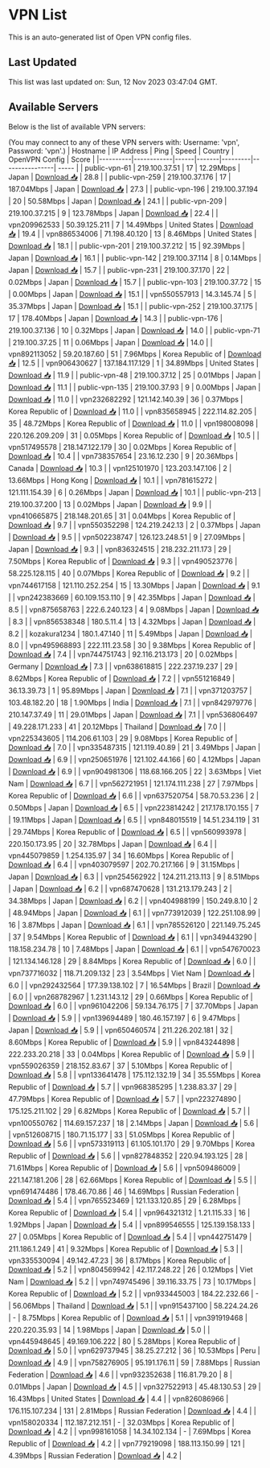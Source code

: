 # VPN List

This is an auto-generated list of Open VPN config files.

## Last Updated

This list was last updated on: Sun, 12 Nov 2023 03:47:04 GMT.

## Available Servers

Below is the list of available VPN servers:

(You may connect to any of these VPN servers with: Username: 'vpn', Password: 'vpn'.)
| Hostname | IP Address | Ping | Speed | Country | OpenVPN Config | Score |
|----------|------------|------|-------|---------|----------------| ----- |
| public-vpn-61 | 219.100.37.51 | 17 | 12.29Mbps | Japan | [Download 📥](./configs/server_0_JP.ovpn) | 28.8 |
| public-vpn-259 | 219.100.37.176 | 17 | 187.04Mbps | Japan | [Download 📥](./configs/server_1_JP.ovpn) | 27.3 |
| public-vpn-196 | 219.100.37.194 | 20 | 50.58Mbps | Japan | [Download 📥](./configs/server_2_JP.ovpn) | 24.1 |
| public-vpn-209 | 219.100.37.215 | 9 | 123.78Mbps | Japan | [Download 📥](./configs/server_3_JP.ovpn) | 22.4 |
| vpn209962533 | 50.39.125.211 | 7 | 14.49Mbps | United States | [Download 📥](./configs/server_4_US.ovpn) | 19.4 |
| vpn886534006 | 71.198.40.120 | 13 | 8.46Mbps | United States | [Download 📥](./configs/server_5_US.ovpn) | 18.1 |
| public-vpn-201 | 219.100.37.212 | 15 | 92.39Mbps | Japan | [Download 📥](./configs/server_6_JP.ovpn) | 16.1 |
| public-vpn-142 | 219.100.37.114 | 8 | 0.14Mbps | Japan | [Download 📥](./configs/server_7_JP.ovpn) | 15.7 |
| public-vpn-231 | 219.100.37.170 | 22 | 0.02Mbps | Japan | [Download 📥](./configs/server_8_JP.ovpn) | 15.7 |
| public-vpn-103 | 219.100.37.72 | 15 | 0.00Mbps | Japan | [Download 📥](./configs/server_9_JP.ovpn) | 15.1 |
| vpn550557913 | 14.3.145.74 | 5 | 35.37Mbps | Japan | [Download 📥](./configs/server_10_JP.ovpn) | 15.1 |
| public-vpn-252 | 219.100.37.175 | 17 | 178.40Mbps | Japan | [Download 📥](./configs/server_11_JP.ovpn) | 14.3 |
| public-vpn-176 | 219.100.37.136 | 10 | 0.32Mbps | Japan | [Download 📥](./configs/server_12_JP.ovpn) | 14.0 |
| public-vpn-71 | 219.100.37.25 | 11 | 0.06Mbps | Japan | [Download 📥](./configs/server_13_JP.ovpn) | 14.0 |
| vpn892113052 | 59.20.187.60 | 51 | 7.96Mbps | Korea Republic of | [Download 📥](./configs/server_14_KR.ovpn) | 12.5 |
| vpn906430627 | 137.184.117.129 | 1 | 34.89Mbps | United States | [Download 📥](./configs/server_15_US.ovpn) | 11.9 |
| public-vpn-48 | 219.100.37.12 | 25 | 0.01Mbps | Japan | [Download 📥](./configs/server_16_JP.ovpn) | 11.1 |
| public-vpn-135 | 219.100.37.93 | 9 | 0.00Mbps | Japan | [Download 📥](./configs/server_17_JP.ovpn) | 11.0 |
| vpn232682292 | 121.142.140.39 | 36 | 0.37Mbps | Korea Republic of | [Download 📥](./configs/server_18_KR.ovpn) | 11.0 |
| vpn835658945 | 222.114.82.205 | 35 | 48.72Mbps | Korea Republic of | [Download 📥](./configs/server_19_KR.ovpn) | 11.0 |
| vpn198008098 | 220.126.209.209 | 31 | 0.05Mbps | Korea Republic of | [Download 📥](./configs/server_20_KR.ovpn) | 10.5 |
| vpn517495578 | 218.147.122.179 | 30 | 0.02Mbps | Korea Republic of | [Download 📥](./configs/server_21_KR.ovpn) | 10.4 |
| vpn738357654 | 23.16.12.230 | 9 | 20.36Mbps | Canada | [Download 📥](./configs/server_22_CA.ovpn) | 10.3 |
| vpn125101970 | 123.203.147.106 | 2 | 13.66Mbps | Hong Kong | [Download 📥](./configs/server_23_HK.ovpn) | 10.1 |
| vpn781615272 | 121.111.154.39 | 6 | 0.26Mbps | Japan | [Download 📥](./configs/server_24_JP.ovpn) | 10.1 |
| public-vpn-213 | 219.100.37.200 | 13 | 0.02Mbps | Japan | [Download 📥](./configs/server_25_JP.ovpn) | 9.9 |
| vpn410665875 | 218.148.201.65 | 31 | 0.04Mbps | Korea Republic of | [Download 📥](./configs/server_26_KR.ovpn) | 9.7 |
| vpn550352298 | 124.219.242.13 | 2 | 0.37Mbps | Japan | [Download 📥](./configs/server_27_JP.ovpn) | 9.5 |
| vpn502238747 | 126.123.248.51 | 9 | 27.09Mbps | Japan | [Download 📥](./configs/server_28_JP.ovpn) | 9.3 |
| vpn836324515 | 218.232.211.173 | 29 | 7.50Mbps | Korea Republic of | [Download 📥](./configs/server_29_KR.ovpn) | 9.3 |
| vpn490523776 | 58.225.128.115 | 40 | 0.07Mbps | Korea Republic of | [Download 📥](./configs/server_30_KR.ovpn) | 9.2 |
| vpn744617158 | 121.110.252.254 | 15 | 13.30Mbps | Japan | [Download 📥](./configs/server_31_JP.ovpn) | 9.1 |
| vpn242383669 | 60.109.153.110 | 9 | 42.35Mbps | Japan | [Download 📥](./configs/server_32_JP.ovpn) | 8.5 |
| vpn875658763 | 222.6.240.123 | 4 | 9.08Mbps | Japan | [Download 📥](./configs/server_33_JP.ovpn) | 8.3 |
| vpn856538348 | 180.5.11.4 | 13 | 4.32Mbps | Japan | [Download 📥](./configs/server_34_JP.ovpn) | 8.2 |
| kozakura1234 | 180.1.47.140 | 11 | 5.49Mbps | Japan | [Download 📥](./configs/server_35_JP.ovpn) | 8.0 |
| vpn495968893 | 222.111.23.58 | 30 | 9.38Mbps | Korea Republic of | [Download 📥](./configs/server_36_KR.ovpn) | 7.4 |
| vpn744751743 | 92.116.213.173 | 20 | 0.02Mbps | Germany | [Download 📥](./configs/server_37_DE.ovpn) | 7.3 |
| vpn638618815 | 222.237.19.237 | 29 | 8.62Mbps | Korea Republic of | [Download 📥](./configs/server_38_KR.ovpn) | 7.2 |
| vpn551216849 | 36.13.39.73 | 1 | 95.89Mbps | Japan | [Download 📥](./configs/server_39_JP.ovpn) | 7.1 |
| vpn371203757 | 103.48.182.20 | 18 | 1.90Mbps | India | [Download 📥](./configs/server_40_IN.ovpn) | 7.1 |
| vpn842979776 | 210.147.37.49 | 11 | 29.01Mbps | Japan | [Download 📥](./configs/server_41_JP.ovpn) | 7.1 |
| vpn536806497 | 49.228.171.233 | 41 | 20.12Mbps | Thailand | [Download 📥](./configs/server_42_TH.ovpn) | 7.0 |
| vpn225343605 | 114.206.61.103 | 29 | 9.08Mbps | Korea Republic of | [Download 📥](./configs/server_43_KR.ovpn) | 7.0 |
| vpn335487315 | 121.119.40.89 | 21 | 3.49Mbps | Japan | [Download 📥](./configs/server_44_JP.ovpn) | 6.9 |
| vpn250651976 | 121.102.44.166 | 60 | 4.12Mbps | Japan | [Download 📥](./configs/server_45_JP.ovpn) | 6.9 |
| vpn904981306 | 118.68.166.205 | 22 | 3.63Mbps | Viet Nam | [Download 📥](./configs/server_46_VN.ovpn) | 6.7 |
| vpn562721951 | 121.174.111.238 | 27 | 7.97Mbps | Korea Republic of | [Download 📥](./configs/server_47_KR.ovpn) | 6.6 |
| vpn637520754 | 58.70.53.236 | 2 | 0.50Mbps | Japan | [Download 📥](./configs/server_48_JP.ovpn) | 6.5 |
| vpn223814242 | 217.178.170.155 | 7 | 19.11Mbps | Japan | [Download 📥](./configs/server_49_JP.ovpn) | 6.5 |
| vpn848015519 | 14.51.234.119 | 31 | 29.74Mbps | Korea Republic of | [Download 📥](./configs/server_50_KR.ovpn) | 6.5 |
| vpn560993978 | 220.150.173.95 | 20 | 32.78Mbps | Japan | [Download 📥](./configs/server_51_JP.ovpn) | 6.4 |
| vpn445079859 | 1.254.135.97 | 34 | 16.60Mbps | Korea Republic of | [Download 📥](./configs/server_52_KR.ovpn) | 6.4 |
| vpn403079597 | 202.70.217.166 | 9 | 31.15Mbps | Japan | [Download 📥](./configs/server_53_JP.ovpn) | 6.3 |
| vpn254562922 | 124.211.213.113 | 9 | 8.51Mbps | Japan | [Download 📥](./configs/server_54_JP.ovpn) | 6.2 |
| vpn687470628 | 131.213.179.243 | 2 | 34.38Mbps | Japan | [Download 📥](./configs/server_55_JP.ovpn) | 6.2 |
| vpn404988199 | 150.249.8.10 | 2 | 48.94Mbps | Japan | [Download 📥](./configs/server_56_JP.ovpn) | 6.1 |
| vpn773912039 | 122.251.108.99 | 16 | 3.87Mbps | Japan | [Download 📥](./configs/server_57_JP.ovpn) | 6.1 |
| vpn785526120 | 221.149.75.245 | 37 | 9.54Mbps | Korea Republic of | [Download 📥](./configs/server_58_KR.ovpn) | 6.1 |
| vpn349443290 | 118.158.234.78 | 10 | 7.48Mbps | Japan | [Download 📥](./configs/server_59_JP.ovpn) | 6.1 |
| vpn547670023 | 121.134.146.128 | 29 | 8.84Mbps | Korea Republic of | [Download 📥](./configs/server_60_KR.ovpn) | 6.0 |
| vpn737716032 | 118.71.209.132 | 23 | 3.54Mbps | Viet Nam | [Download 📥](./configs/server_61_VN.ovpn) | 6.0 |
| vpn292432564 | 177.39.138.102 | 7 | 16.54Mbps | Brazil | [Download 📥](./configs/server_62_BR.ovpn) | 6.0 |
| vpn268782967 | 1.231.143.12 | 29 | 0.66Mbps | Korea Republic of | [Download 📥](./configs/server_63_KR.ovpn) | 6.0 |
| vpn961042206 | 59.134.76.175 | 7 | 37.70Mbps | Japan | [Download 📥](./configs/server_64_JP.ovpn) | 5.9 |
| vpn139694489 | 180.46.157.197 | 6 | 9.47Mbps | Japan | [Download 📥](./configs/server_65_JP.ovpn) | 5.9 |
| vpn650460574 | 211.226.202.181 | 32 | 8.60Mbps | Korea Republic of | [Download 📥](./configs/server_66_KR.ovpn) | 5.9 |
| vpn843244898 | 222.233.20.218 | 33 | 0.04Mbps | Korea Republic of | [Download 📥](./configs/server_67_KR.ovpn) | 5.9 |
| vpn559026359 | 218.152.83.67 | 37 | 5.10Mbps | Korea Republic of | [Download 📥](./configs/server_68_KR.ovpn) | 5.8 |
| vpn133641478 | 175.112.132.19 | 34 | 35.55Mbps | Korea Republic of | [Download 📥](./configs/server_69_KR.ovpn) | 5.7 |
| vpn968385295 | 1.238.83.37 | 29 | 47.79Mbps | Korea Republic of | [Download 📥](./configs/server_70_KR.ovpn) | 5.7 |
| vpn223274890 | 175.125.211.102 | 29 | 6.82Mbps | Korea Republic of | [Download 📥](./configs/server_71_KR.ovpn) | 5.7 |
| vpn100550762 | 114.69.157.237 | 18 | 2.14Mbps | Japan | [Download 📥](./configs/server_72_JP.ovpn) | 5.6 |
| vpn512608715 | 180.71.15.177 | 33 | 51.05Mbps | Korea Republic of | [Download 📥](./configs/server_73_KR.ovpn) | 5.6 |
| vpn573319113 | 61.105.101.170 | 29 | 9.70Mbps | Korea Republic of | [Download 📥](./configs/server_74_KR.ovpn) | 5.6 |
| vpn827848352 | 220.94.193.125 | 28 | 71.61Mbps | Korea Republic of | [Download 📥](./configs/server_75_KR.ovpn) | 5.6 |
| vpn509486009 | 221.147.181.206 | 28 | 62.66Mbps | Korea Republic of | [Download 📥](./configs/server_76_KR.ovpn) | 5.5 |
| vpn691474486 | 178.46.70.86 | 46 | 14.69Mbps | Russian Federation | [Download 📥](./configs/server_77_RU.ovpn) | 5.4 |
| vpn765523469 | 121.133.120.85 | 29 | 6.28Mbps | Korea Republic of | [Download 📥](./configs/server_78_KR.ovpn) | 5.4 |
| vpn964321312 | 1.21.115.33 | 16 | 1.92Mbps | Japan | [Download 📥](./configs/server_79_JP.ovpn) | 5.4 |
| vpn899546555 | 125.139.158.133 | 27 | 0.05Mbps | Korea Republic of | [Download 📥](./configs/server_80_KR.ovpn) | 5.4 |
| vpn442751479 | 211.186.1.249 | 41 | 9.32Mbps | Korea Republic of | [Download 📥](./configs/server_81_KR.ovpn) | 5.3 |
| vpn335530094 | 49.142.47.23 | 36 | 8.17Mbps | Korea Republic of | [Download 📥](./configs/server_82_KR.ovpn) | 5.2 |
| vpn804569942 | 42.117.248.22 | 26 | 0.12Mbps | Viet Nam | [Download 📥](./configs/server_83_VN.ovpn) | 5.2 |
| vpn749745496 | 39.116.33.75 | 73 | 10.17Mbps | Korea Republic of | [Download 📥](./configs/server_84_KR.ovpn) | 5.2 |
| vpn933445003 | 184.22.232.66 | - | 56.06Mbps | Thailand | [Download 📥](./configs/server_85_TH.ovpn) | 5.1 |
| vpn915437100 | 58.224.24.26 | - | 8.75Mbps | Korea Republic of | [Download 📥](./configs/server_86_KR.ovpn) | 5.1 |
| vpn391919468 | 220.220.35.93 | 14 | 1.98Mbps | Japan | [Download 📥](./configs/server_87_JP.ovpn) | 5.0 |
| vpn445948645 | 49.169.106.222 | 80 | 5.28Mbps | Korea Republic of | [Download 📥](./configs/server_88_KR.ovpn) | 5.0 |
| vpn629737945 | 38.25.27.212 | 36 | 10.53Mbps | Peru | [Download 📥](./configs/server_89_PE.ovpn) | 4.9 |
| vpn758276905 | 95.191.176.11 | 59 | 7.88Mbps | Russian Federation | [Download 📥](./configs/server_90_RU.ovpn) | 4.6 |
| vpn932352638 | 116.81.79.20 | 8 | 0.01Mbps | Japan | [Download 📥](./configs/server_91_JP.ovpn) | 4.5 |
| vpn327522913 | 45.48.130.53 | 29 | 16.43Mbps | United States | [Download 📥](./configs/server_92_US.ovpn) | 4.4 |
| vpn826086966 | 176.115.107.234 | 131 | 2.81Mbps | Russian Federation | [Download 📥](./configs/server_93_RU.ovpn) | 4.4 |
| vpn158020334 | 112.187.212.151 | - | 32.03Mbps | Korea Republic of | [Download 📥](./configs/server_94_KR.ovpn) | 4.2 |
| vpn998161058 | 14.34.102.134 | - | 7.69Mbps | Korea Republic of | [Download 📥](./configs/server_95_KR.ovpn) | 4.2 |
| vpn779219098 | 188.113.150.99 | 121 | 4.39Mbps | Russian Federation | [Download 📥](./configs/server_96_RU.ovpn) | 4.2 |
